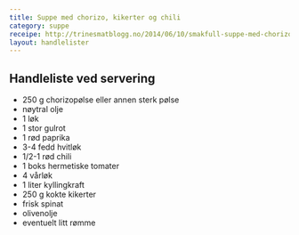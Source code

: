 ```yaml
---
title: Suppe med chorizo, kikerter og chili
category: suppe
receipe: http://trinesmatblogg.no/2014/06/10/smakfull-suppe-med-chorizo-kikerter-og-chili/
layout: handlelister
---
```


## Handleliste ved servering

- 250 g chorizopølse eller annen sterk pølse
- nøytral olje
- 1 løk
- 1 stor gulrot
- 1 rød paprika
- 3-4 fedd hvitløk
- 1/2-1 rød chili
- 1 boks hermetiske tomater
- 4 vårløk
- 1 liter kyllingkraft
- 250 g kokte kikerter
- frisk spinat
- olivenolje
- eventuelt litt rømme
